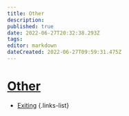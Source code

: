 ```yaml
---
title: Other
description:
published: true
date: 2022-06-27T20:32:38.293Z
tags:
editor: markdown
dateCreated: 2022-06-27T09:59:31.475Z
---
```


# [Other](/en/Integrations/OBS/OBS-Events)
* [Exiting](/en/Sub-Actions/OBS/Events/Other/Exiting)
{.links-list}